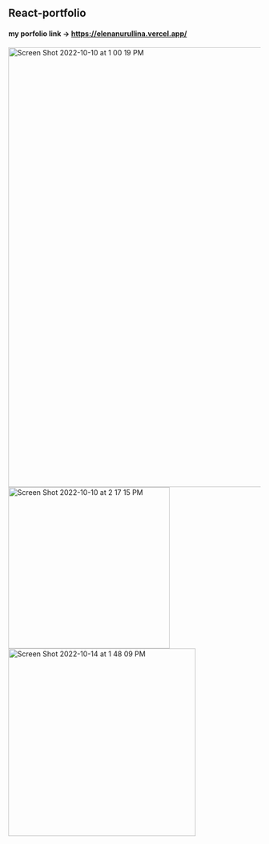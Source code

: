 ## React-portfolio

#### my porfolio link -> https://elenanurullina.vercel.app/

<img width="877" alt="Screen Shot 2022-10-10 at 1 00 19 PM" src="https://user-images.githubusercontent.com/75818489/194929079-5081ea96-e1d0-42ca-852f-714094834b26.png">

<img width="322" alt="Screen Shot 2022-10-10 at 2 17 15 PM" src="https://user-images.githubusercontent.com/75818489/194929275-9b299964-6490-46ca-8c3d-360fb8b019c7.png">

<img width="374" alt="Screen Shot 2022-10-14 at 1 48 09 PM" src="https://user-images.githubusercontent.com/75818489/195909598-9e613325-574c-4457-9c01-3f56d029d00c.png">
